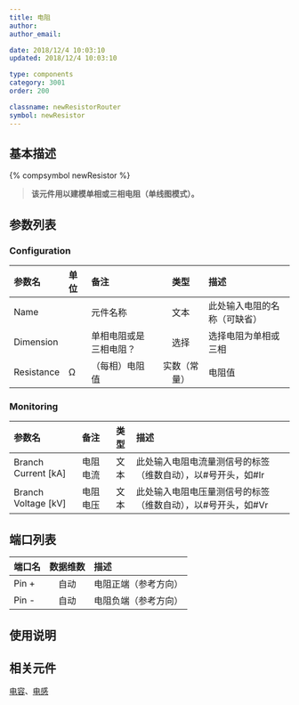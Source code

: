 ```yaml
---
title: 电阻
author: 
author_email:

date: 2018/12/4 10:03:10
updated: 2018/12/4 10:03:10

type: components
category: 3001
order: 200

classname: newResistorRouter
symbol: newResistor
---
```

## 基本描述
{% compsymbol newResistor %}

> **该元件用以建模单相或三相电阻（单线图模式）。**

## 参数列表
### Configuration
| 参数名 | 单位 | 备注 | 类型 | 描述 |
| :--- | :--- | :--- | :--: | :--- |
| Name |  | 元件名称 | 文本 | 此处输入电阻的名称（可缺省） |
| Dimension |  | 单相电阻或是三相电阻？ | 选择 | 选择电阻为单相或三相 |
| Resistance | Ω | （每相）电阻值 | 实数（常量） | 电阻值 |

### Monitoring
| 参数名 | 备注 | 类型 | 描述 |
| :--- | :--- | :--: | :--- |
| Branch Current \[kA\] | 电阻电流 | 文本 | 此处输入电阻电流量测信号的标签（维数自动），以#号开头，如#Ir |
| Branch Voltage \[kV\] | 电阻电压 | 文本 | 此处输入电阻电压量测信号的标签（维数自动），以#号开头，如#Vr |


## 端口列表

| 端口名 | 数据维数 | 描述 |
| :--- | :--:  | :--- |
| Pin + | 自动 |电阻正端（参考方向）|                   
| Pin - | 自动 |电阻负端（参考方向）|                   

## 使用说明



## 相关元件

[电容](compnewCapacitorRouter.html)、[电感](compnewInductorRouter.html)
